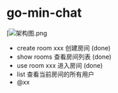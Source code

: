 # go-min-chat

[![架构图.png](https://i.loli.net/2018/11/06/5be19304bb897.png)

- create room xxx 创建房间 (done)
- show rooms 查看房间列表 (done)
- use room xxx 进入房间 (done)
- list 查看当前房间的所有用户
- @xx